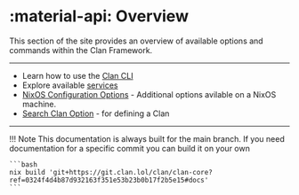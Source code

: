 # :material-api: Overview

This section of the site provides an overview of available options and commands within the Clan Framework.

---

- Learn how to use the [Clan CLI](../reference/cli/index.md)
- Explore available [services](../services/definition.md)
- [NixOS Configuration Options](../reference/clan.core/index.md) - Additional options avilable on a NixOS machine.
- [Search Clan Option](/option-search) - for defining a Clan

---

!!! Note
    This documentation is always built for the main branch.
    If you need documentation for a specific commit you can build it on your own

    ```bash
    nix build 'git+https://git.clan.lol/clan/clan-core?ref=0324f4d4b87d932163f351e53b23b0b17f2b5e15#docs'
    ```
